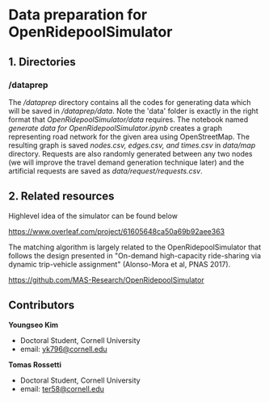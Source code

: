 # Data preparation for OpenRidepoolSimulator

## 1. Directories

### /dataprep

The _/dataprep_ directory contains all the codes for generating data which will be saved in _/dataprep/data_. Note the 'data' folder is exactly in the right format that _OpenRidepoolSimulator/data_ requires. The notebook named _generate data for OpenRidepoolSimulator.ipynb_ creates a graph representing road network for the given area using OpenStreetMap. The resulting graph is saved _nodes.csv, edges.csv, and times.csv_ in _data/map_ directory. Requests are also randomly generated between any two nodes (we will improve the travel demand generation technique later) and the artificial requests are saved as _data/request/requests.csv_. 


## 2. Related resources
Highlevel idea of the simulator can be found below

https://www.overleaf.com/project/61605648ca50a69b92aee363

The matching algorithm is largely related to the OpenRidepoolSimulator that follows the design presented in "On-demand high-capacity ride-sharing via dynamic trip-vehicle assignment" (Alonso-Mora et al, PNAS 2017).

https://github.com/MAS-Research/OpenRidepoolSimulator




## Contributors

**Youngseo Kim**
- Doctoral Student, Cornell University
- email: [yk796@cornell.edu](mailto:yk796@cornell.edu)

**Tomas Rossetti**
- Doctoral Student, Cornell University
- email: [ter58@cornell.edu](mailto:ter58@cornell.edu)
